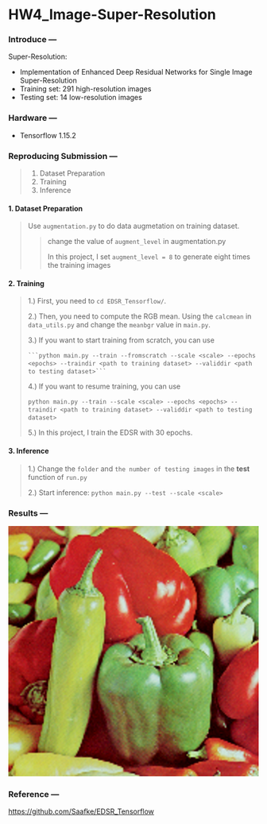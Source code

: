 # HW4_Image-Super-Resolution

### **Introduce —**
Super-Resolution: 
* Implementation of Enhanced Deep Residual Networks for Single Image Super-Resolution
* Training set: 291 high-resolution images
* Testing set: 14 low-resolution images

### **Hardware —**
* Tensorflow 1.15.2

### **Reproducing Submission —**
> 1. Dataset Preparation
> 2. Training
> 3. Inference

#### 1. Dataset Preparation
> Use ```augmentation.py``` to do data augmetation on training dataset.
>> change the value of ```augment_level``` in  augmentation.py
>>
>> In this project, I set ```augment_level = 8``` to generate eight times the training images

#### 2. Training
> 1.) First, you need to  ```cd EDSR_Tensorflow/```.
>
> 2.) Then, you need to compute the RGB mean. Using the ```calcmean``` in ```data_utils.py``` and change the ```meanbgr``` value in ```main.py```.
>
> 3.) If you want to start training from scratch, you can use
>
>     ```python main.py --train --fromscratch --scale <scale> --epochs <epochs> --traindir <path to training dataset> --validdir <path to testing dataset>```
>
> 4.) If you want to resume training, you can use
>
>     python main.py --train --scale <scale> --epochs <epochs> --traindir <path to training dataset> --validdir <path to testing dataset>
>
> 5.) In this project, I train the EDSR with 30 epochs.
  
#### 3. Inference
> 1.) Change the ```folder``` and ```the number of testing images``` in the **test** function of  ```run.py```
>
> 2.) Start inference: ```python main.py --test --scale <scale>```
  
### **Results —**
![image](https://github.com/ChihChia-Li/HW4_Image-Super-Resolution/blob/main/EDSR_Tensorflow/Results_example/02_bicubic.png)



### **Reference —**
https://github.com/Saafke/EDSR_Tensorflow



 
